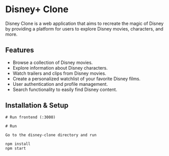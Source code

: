 # Disney+ Clone

Disney Clone is a web application that aims to recreate the magic of Disney by providing a platform for users to explore Disney movies, characters, and more.


## Features
- Browse a collection of Disney movies.
- Explore information about Disney characters.
- Watch trailers and clips from Disney movies.
- Create a personalized watchlist of your favorite Disney films.
- User authentication and profile management.
- Search functionality to easily find Disney content.


## Installation & Setup

```
# Run frontend (:3000) 

# Run

Go to the disney-clone directory and run

npm install
npm start

```
